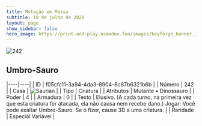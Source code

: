 ```yaml
---
title: Mutação em Massa
subtitle: 10 de julho de 2020
layout: page
show_sidebar: false
hero_image: https://print-and-play.asmodee.fun/images/keyforge_banner.jpg
---
```


![242](https://cdn.keyforgegame.com/media/card_front/pt/479_242_R484V89HMVQC_pt.png)

## Umbro-Sauro

|----|----|
| ID | f05cfc11-3a94-4da3-8904-8c87b6321b6b |
| Número | 242 |
| Casa | ![Saurian](https://archonarcana.com/images/thumb/9/9e/Saurian_P.png/22px-Saurian_P.png "Sauro") |
| Tipo | Criatura |
| Atributos | Mutante • Dinossauro |
| Poder | 4 |
| Armadura | 0 |
| Texto | Elusivo. (A cada turno, na primeira vez que esta criatura for atacada, ela não causa nem recebe dano.) Jogar: Você pode exaltar Umbro-Sauro. Se o fizer, cause 3D a uma criatura. |
| Raridade | Especial Variável |
